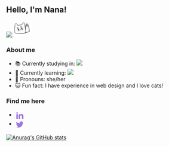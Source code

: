 <h2> Hello, I'm Nana!</h2>
<img align="center" src="/img/main-picture1.png">

<img src="/img/hi.gif" width="50" height="40">
<h3>About me</h3>

- 📚 Currently studying in: <img width="70" src="https://img.shields.io/badge/Microverse-blueviolet"><br/>
- 📖 Currently learning: <img src="https://img.shields.io/badge/JavaScript-5519B6"/><br/>
- 🤝 Pronouns: she/her<br/>
- 🐱 Fun fact: I have experience in web design and I love cats!<br/>

<h3>Find me here</h3>

- <a href="https://www.linkedin.com/in/arina-rodina-144612219/?locale=en_US"><img align="center" src="/img/linkedin-fill.png"></a>
- <a href="https://twitter.com/rdnrn_nana"><img align="center" src="/img/twitter-fill.png"></a>

[![Anurag's GitHub stats](https://github-readme-stats.vercel.app/api?username=rdnrn&hide=issues,contribs&theme=buefy)](https://github.com/anuraghazra/github-readme-stats)
